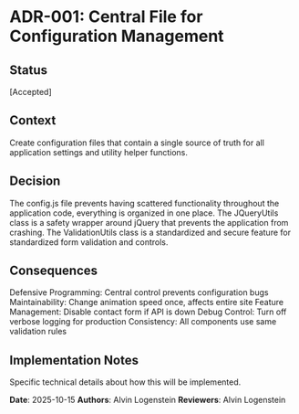 # ADR-001: Central File for Configuration Management

## Status
[Accepted]

## Context
Create configuration files that contain a single source of truth for all application settings and utility helper functions. 

## Decision
 The config.js file prevents having scattered functionality throughout the application code, everything is organized in one place. The JQueryUtils class is a safety wrapper around jQuery that prevents the application from crashing. The ValidationUtils class is a standardized and secure feature for standardized form validation and controls.

## Consequences
Defensive Programming: Central control prevents configuration bugs
Maintainability: Change animation speed once, affects entire site
Feature Management: Disable contact form if API is down
Debug Control: Turn off verbose logging for production
Consistency: All components use same validation rules

## Implementation Notes
Specific technical details about how this will be implemented.

**Date**: 2025-10-15
**Authors**: Alvin Logenstein
**Reviewers**: Alvin Logenstein